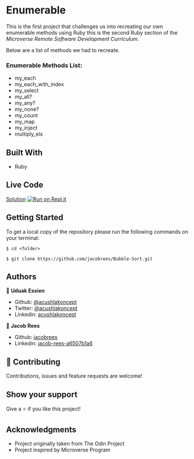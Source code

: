 # Enumerable

This is the first project that challenges us into recreating our own enumerable methods using Ruby this is the second Ruby section of the *Microverse Remote Software Development Curriculum*.

Below are a list of methods we had to recreate.

### Enumerable Methods List:

- my_each
- my_each_with_index
- my_select
- my_all?
- my_any?
- my_none?
- my_count
- my_map
- my_inject
- multiply_els

## Built With

- Ruby

## Live Code
[Solution](https://repl.it/@jacobrees24/enumerable#main.rb)
[![Run on Repl.it](https://repl.it/badge/github/acushlakoncept/Enumerable)](https://repl.it/@Acushla/Enumerable)



## Getting Started

To get a local copy of the repository please run the following commands on your terminal:

```
$ cd <folder>
```

```
$ git clone https://github.com/jacobrees/Bubble-Sort.git
```

## Authors

👤 **Uduak Essien**

- Github: [@acushlakoncept](https://github.com/acushlakoncept/)
- Twitter: [@acushlakoncept](https://twitter.com/acushlakoncept)
- Linkedin: [acushlakoncept](https://www.linkedin.com/in/acushlakoncept/)

👤 **Jacob Rees**

- Github: [jacobrees](https://github.com/jacobrees)
- Linkedin: [jacob-rees-a6507b1a6](https://www.linkedin.com/in/jacob-rees-a6507b1a6/)


## 🤝 Contributing

Contributions, issues and feature requests are welcome!


## Show your support

Give a ⭐️ if you like this project!


## Acknowledgments

- Project originally taken from The Odin Project
- Project inspired by Microverse Program
